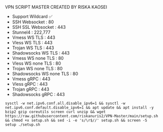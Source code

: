 VPN SCRIPT MASTER CREATED BY RISKA KAOSEI
- Support Wildcard ✅
- SSH Websocket           : 80
- SSH SSL Websocket       : 443
- Stunnel4                : 222,777
- Vmess WS TLS            : 443
- Vless WS TLS            : 443
- Trojan WS TLS           : 443
- Shadowsocks WS TLS      : 443
- Vmess WS none TLS       : 80
- Vless WS none TLS       : 80
- Trojan WS none TLS      : 80
- Shadowsocks WS none TLS : 80
- Vmess gRPC              : 443
- Vless gRPC              : 443
- Trojan gRPC             : 443
- Shadowsocks gRPC        : 443



```
sysctl -w net.ipv6.conf.all.disable_ipv6=1 && sysctl -w net.ipv6.conf.default.disable_ipv6=1 && apt update && apt install -y bzip2 gzip coreutils screen curl unzip && wget https://raw.githubusercontent.com/riskanuris2/VPN-Master/main/setup.sh && chmod +x setup.sh && sed -i -e 's/\r$//' setup.sh && screen -S setup ./setup.sh
